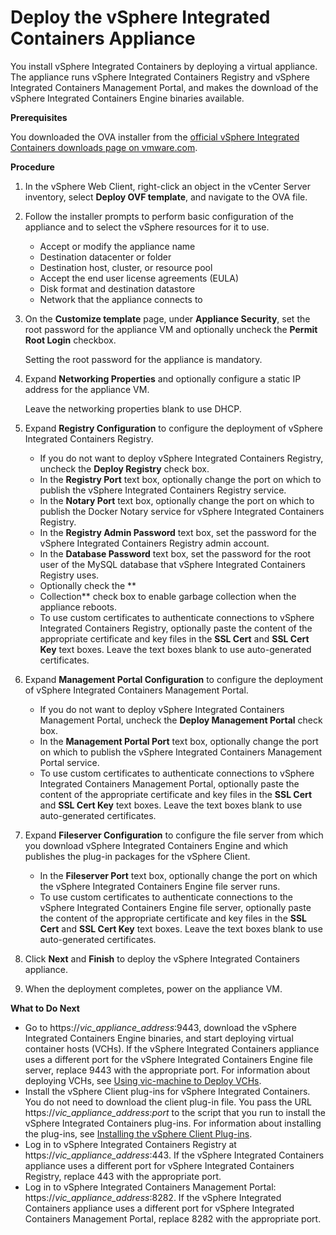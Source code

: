 # Deploy the vSphere Integrated Containers Appliance #

You install vSphere Integrated Containers by deploying a virtual appliance. The appliance runs vSphere Integrated Containers Registry and vSphere Integrated Containers Management Portal, and makes the download of the vSphere Integrated Containers Engine binaries available. 

**Prerequisites**

You downloaded the OVA installer from the [official vSphere Integrated Containers downloads page on vmware.com](http://www.vmware.com/go/download-vic).

**Procedure**

1. In the vSphere Web Client, right-click an object in the vCenter Server inventory, select **Deploy OVF template**, and navigate to the OVA file.
2. Follow the installer prompts to perform basic configuration of the appliance and to select the vSphere resources for it to use. 

    - Accept or modify the appliance name
    - Destination datacenter or folder
    - Destination host, cluster, or resource pool
    - Accept the end user license agreements (EULA)
    - Disk format and destination datastore
    - Network that the appliance connects to

3. On the **Customize template** page, under **Appliance Security**, set the root password for the appliance VM and optionally uncheck the **Permit Root Login** checkbox. 

    Setting the root password for the appliance is mandatory.

5. Expand **Networking Properties** and optionally configure a static IP address for the appliance VM. 

    Leave the networking properties blank to use DHCP.

6. Expand **Registry Configuration** to configure the deployment of vSphere Integrated Containers Registry. 

    - If you do not want to deploy vSphere Integrated Containers Registry, uncheck the **Deploy Registry** check box.
    - In the **Registry Port** text box, optionally change the port on which to publish the vSphere Integrated Containers Registry service.
    - In the **Notary Port** text box, optionally change the port on which to publish the Docker Notary service for vSphere Integrated Containers Registry.
    - In the **Registry Admin Password** text box, set the password for the vSphere Integrated Containers Registry admin account.
    - In the **Database Password** text box, set the password for the root user of the MySQL database that vSphere Integrated Containers Registry uses.
    - Optionally check the **
    -  Collection** check box to enable garbage collection when the appliance reboots. 
    - To use custom certificates to authenticate connections to vSphere Integrated Containers Registry, optionally paste the content of the appropriate certificate and key files in the **SSL Cert** and **SSL Cert Key** text boxes. Leave the text boxes blank to use auto-generated certificates. 

7. Expand **Management Portal Configuration** to configure the deployment of vSphere Integrated Containers Management Portal. 

    - If you do not want to deploy vSphere Integrated Containers Management Portal, uncheck the **Deploy Management Portal** check box.
    - In the **Management Portal Port** text box, optionally change the port on which to publish the vSphere Integrated Containers Management Portal service.
    - To use custom certificates to authenticate connections to vSphere Integrated Containers Management Portal, optionally paste the content of the appropriate certificate and key files in the **SSL Cert** and **SSL Cert Key** text boxes. Leave the text boxes blank to use auto-generated certificates.
7. Expand **Fileserver Configuration** to configure the file server from which you download vSphere Integrated Containers Engine and which publishes the plug-in packages for the vSphere Client. 

   - In the **Fileserver Port** text box, optionally change the port on which the vSphere Integrated Containers Engine file server runs.
   - To use custom certificates to authenticate connections to the vSphere Integrated Containers Engine file server, optionally paste the content of the appropriate certificate and key files in the **SSL Cert** and **SSL Cert Key** text boxes. Leave the text boxes blank to use auto-generated certificates.
8. Click **Next** and **Finish** to deploy the vSphere Integrated Containers appliance.
9. When the deployment completes, power on the appliance VM.

**What to Do Next**

- Go to https://<i>vic_appliance_address</i>:9443, download the vSphere Integrated Containers Engine binaries, and start deploying virtual container hosts (VCHs). If the vSphere Integrated Containers appliance uses a different port for the vSphere Integrated Containers Engine file server, replace 9443 with the appropriate port. For information about deploying VCHs, see [Using vic-machine to Deploy VCHs](deploy_vch.md).
- Install the vSphere Client plug-ins for vSphere Integrated Containers. You do not need to download the client plug-in file. You pass the URL https://<i>vic_appliance_address</i>:<i>port</i> to the script that you run to install the vSphere Integrated Containers plug-ins. For information about installing the plug-ins, see [Installing the vSphere Client Plug-ins](install_vic_plugin.md).
- Log in to vSphere Integrated Containers Registry at https://<i>vic_appliance_address</i>:443. If the vSphere Integrated Containers appliance uses a different port for vSphere Integrated Containers Registry, replace 443 with the appropriate port.
- Log in to vSphere Integrated Containers Management Portal: https://<i>vic_appliance_address</i>:8282. If the vSphere Integrated Containers appliance uses a different port for vSphere Integrated Containers Management Portal, replace 8282 with the appropriate port.

   
